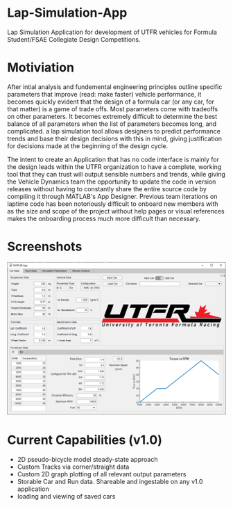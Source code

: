 # Lap-Simulation-App
Lap Simulation Application for development of UTFR vehicles for Formula Student/FSAE Collegiate Design Competitions.

# Motiviation
After intial analysis and fundemental engineering principles outline specific parameters that improve (read: make faster) vehicle performance, it becomes quickly evident that the design of a formula car (or any car, for that matter) is a game of trade offs. Most parameters come with tradeoffs on other parameters. It becomes extremely difficult to determine the best balance of all parameters when the list of parameters becomes long, and complicated. a lap simulation tool allows designers to predict performance trends and base their design decisions with this in mind, giving justification for decisions made at the beginning of the design cycle.

The intent to create an Application that has no code interface is mainly for the design leads within the UTFR organization to have a complete, working tool that they can trust will output sensible numbers and trends, while giving the Vehicle Dynamics team the opportunity to update the code in version releases without having to constantly share the entire source code by compiling it through MATLAB's App Designer. Previous team iterations on laptime code has been notoriously difficult to onboard new members with as the size and scope of the project without help pages or visual references makes the onboarding process much more difficult than necessary.

# Screenshots

![Application Mainpage](https://github.com/UTFR/Lap-Simulation-App/blob/main/homescreenshot.png)

# Current Capabilities (v1.0)
* 2D pseudo-bicycle model steady-state approach
* Custom Tracks via corner/straight data
* Custom 2D graph plotting of all relevant output parameters
* Storable Car and Run data. Shareable and ingestable on any v1.0 application
* loading and viewing of saved cars
